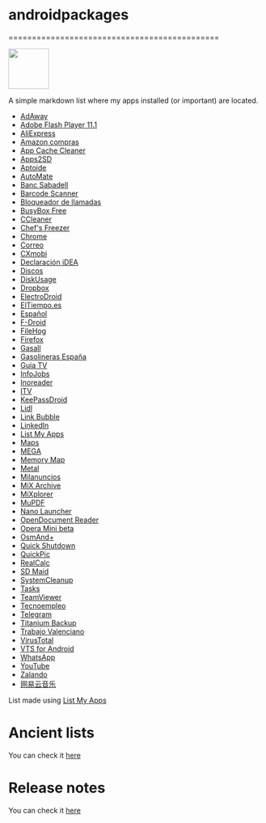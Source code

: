 # androidpackages
=============================================

<img src="http://www.adgellida.byethost11.com/wp-content/uploads/2016/06/hw5uj62xo93duxzlqmf3.jpg" width="80">

A simple markdown list where my apps installed (or important) are located.

* [AdAway](play.google.com/store/apps/details?id=org.adaway) 
* [Adobe Flash Player 11.1](play.google.com/store/apps/details?id=com.adobe.flashplayer) 
* [AliExpress](play.google.com/store/apps/details?id=com.alibaba.aliexpresshd) 
* [Amazon compras](play.google.com/store/apps/details?id=com.amazon.mShop.android.shopping) 
* [App Cache Cleaner](play.google.com/store/apps/details?id=mobi.infolife.cache) 
* [Apps2SD](play.google.com/store/apps/details?id=in.co.pricealert.apps2sd) 
* [Aptoide](play.google.com/store/apps/details?id=cm.aptoide.pt) 
* [AutoMate](play.google.com/store/apps/details?id=com.bitspice.automate) 
* [Banc Sabadell](play.google.com/store/apps/details?id=net.inverline.bancosabadell.officelocator.android) 
* [Barcode Scanner](play.google.com/store/apps/details?id=com.google.zxing.client.android) 
* [Bloqueador de llamadas](play.google.com/store/apps/details?id=com.androidrocker.callblocker) 
* [BusyBox Free](play.google.com/store/apps/details?id=stericson.busybox) 
* [CCleaner](play.google.com/store/apps/details?id=com.piriform.ccleaner) 
* [Chef's Freezer](play.google.com/store/apps/details?id=com.chef.freezer) 
* [Chrome](play.google.com/store/apps/details?id=com.android.chrome) 
* [Correo](play.google.com/store/apps/details?id=com.boxer.email) 
* [CXmobi](play.google.com/store/apps/details?id=com.ideaknow.catalunyacaixa) 
* [Declaración iDEA](play.google.com/store/apps/details?id=es.tirea.declaracionidea) 
* [Discos](play.google.com/store/apps/details?id=com.mobile_infographics_tools.mydrive) 
* [DiskUsage](play.google.com/store/apps/details?id=com.google.android.diskusage) 
* [Dropbox](play.google.com/store/apps/details?id=com.dropbox.android) 
* [ElectroDroid](play.google.com/store/apps/details?id=it.android.demi.elettronica) 
* [ElTiempo.es](https://play.google.com/store/apps/details?id=es.eltiempo.weatherapp) 
* [Español](play.google.com/store/apps/details?id=com.android.mixplorer.local.es) 
* [F-Droid](play.google.com/store/apps/details?id=org.fdroid.fdroid) 
* [FileHog](play.google.com/store/apps/details?id=com.houseperez.filehog) 
* [Firefox](play.google.com/store/apps/details?id=org.mozilla.firefox) 
* [Gasall](play.google.com/store/apps/details?id=com.gasall) 
* [Gasolineras España](play.google.com/store/apps/details?id=com.mobialia.gas.spain) 
* [Guia TV](play.google.com/store/apps/details?id=net.micene.minigroup.palimpsests.lite) 
* [InfoJobs](play.google.com/store/apps/details?id=net.infojobs.mobile.android) 
* [Inoreader](play.google.com/store/apps/details?id=com.innologica.inoreader) 
* [ITV](play.google.com/store/apps/details?id=appinventor.ai_itiotajasp.ITV_02) 
* [KeePassDroid](play.google.com/store/apps/details?id=com.android.keepass) 
* [Lidl](play.google.com/store/apps/details?id=de.sec.mobile) 
* [Link Bubble](play.google.com/store/apps/details?id=com.linkbubble.playstore) 
* [LinkedIn](play.google.com/store/apps/details?id=com.linkedin.android) 
* [List My Apps](play.google.com/store/apps/details?id=de.onyxbits.listmyapps) 
* [Maps](play.google.com/store/apps/details?id=com.google.android.apps.maps) 
* [MEGA](play.google.com/store/apps/details?id=nz.mega.android) 
* [Memory Map](play.google.com/store/apps/details?id=com.jzap.memorymap) 
* [Metal](play.google.com/store/apps/details?id=com.nam.fbwrapper) 
* [Milanuncios](play.google.com/store/apps/details?id=com.muba.anuncios) 
* [MiX Archive](play.google.com/store/apps/details?id=com.mixplorer.addon.archive) 
* [MiXplorer](play.google.com/store/apps/details?id=com.mixplorer) 
* [MuPDF](play.google.com/store/apps/details?id=com.artifex.mupdfdemo) 
* [Nano Launcher](play.google.com/store/apps/details?id=com.cooeeui.zenlauncher) 
* [OpenDocument Reader](play.google.com/store/apps/details?id=at.tomtasche.reader) 
* [Opera Mini beta](play.google.com/store/apps/details?id=com.opera.mini.native.beta) 
* [OsmAnd+](play.google.com/store/apps/details?id=net.osmand.plus) 
* [Quick Shutdown](play.google.com/store/apps/details?id=com.grrmode.quickshutdown) 
* [QuickPic](play.google.com/store/apps/details?id=com.alensw.PicFolder) 
* [RealCalc](play.google.com/store/apps/details?id=uk.co.nickfines.RealCalc) 
* [SD Maid](play.google.com/store/apps/details?id=eu.thedarken.sdm) 
* [SystemCleanup](play.google.com/store/apps/details?id=com.SystemCleanup.Inteks.org) 
* [Tasks](play.google.com/store/apps/details?id=org.tasks) 
* [TeamViewer](play.google.com/store/apps/details?id=com.teamviewer.teamviewer.market.mobile) 
* [Tecnoempleo](play.google.com/store/apps/details?id=Tecnoempleo.com) 
* [Telegram](play.google.com/store/apps/details?id=org.telegram.messenger) 
* [Titanium Backup](play.google.com/store/apps/details?id=com.keramidas.TitaniumBackup) 
* [Trabajo Valenciano](play.google.com/store/apps/details?id=com.rss.gva) 
* [VirusTotal](play.google.com/store/apps/details?id=com.virustotal) 
* [VTS for Android](play.google.com/store/apps/details?id=com.nowsecure.android.vts) 
* [WhatsApp](play.google.com/store/apps/details?id=com.whatsapp) 
* [YouTube](play.google.com/store/apps/details?id=com.google.android.youtube) 
* [Zalando](play.google.com/store/apps/details?id=de.zalando.mobile) 
* [网易云音乐](play.google.com/store/apps/details?id=com.netease.cloudmusic)

List made using [List My Apps](https://play.google.com/store/apps/details?id=de.onyxbits.listmyapps)

Ancient lists
=============================================
You can check it [here](https://github.com/adgellida/androidpackages/tree/master/Ancient%20lists)

Release notes
=============================================
You can check it [here](https://github.com/adgellida/androidpackages/releases)
